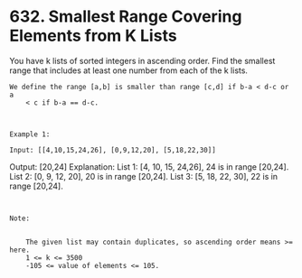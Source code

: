 # 632. Smallest Range Covering Elements from K Lists

You have k lists of sorted integers in ascending order. Find the smallest
        range that includes at least one number from each of the k lists.

    We define the range [a,b] is smaller than range [c,d] if b-a < d-c or a
        < c if b-a == d-c.

     

    Example 1:

    Input: [[4,10,15,24,26], [0,9,12,20], [5,18,22,30]]
Output: [20,24]
Explanation:
List 1: [4, 10, 15, 24,26], 24 is in range [20,24].
List 2: [0, 9, 12, 20], 20 is in range [20,24].
List 3: [5, 18, 22, 30], 22 is in range [20,24].

     

    Note:

    
        The given list may contain duplicates, so ascending order means >= here.
        1 <= k <= 3500
        -105 <= value of elements <= 105.